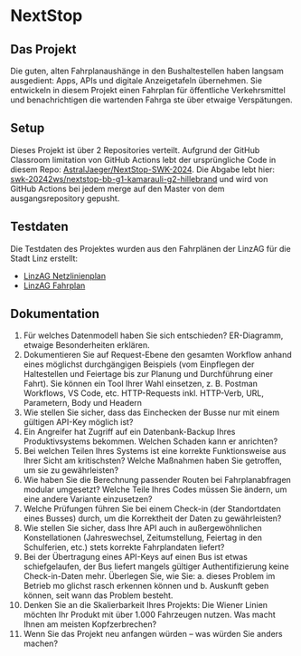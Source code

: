 # NextStop

## Das Projekt

Die guten, alten Fahrplanaushänge in den Bushaltestellen haben langsam ausgedient: Apps, APIs und digitale Anzeigetafeln übernehmen. Sie entwickeln in diesem Projekt einen Fahrplan für öffentliche Verkehrsmittel und benachrichtigen die wartenden Fahrga ste über etwaige Verspätungen.

## Setup

Dieses Projekt ist über 2 Repositories verteilt. 
Aufgrund der GitHub Classroom limitation von GitHub Actions lebt der ursprüngliche Code in diesem Repo: [AstralJaeger/NextStop-SWK-2024](https://github.com/AstralJaeger/NextStop-SWK-2024). 
Die Abgabe lebt hier: [swk-20242ws/nextstop-bb-g1-kamarauli-g2-hillebrand](https://github.com/swk5-2024ws/nextstop-bb-g1-kamarauli-g2-hillebrand) und wird von GitHub Actions bei jedem merge auf den Master von dem ausgangsrepository gepusht.

## Testdaten

Die Testdaten des Projektes wurden aus den Fahrplänen der LinzAG für die Stadt Linz erstellt:
- [LinzAG Netzlinienplan](https://www.linzag.at/media/dokumente/linien_1/infomaterial_1/linien-linienfahrplan.pdf)
- [LinzAG Fahrplan](https://www.linzag.at/media/dokumente/linien_1/infomaterial_1/linien-linienfahrplan.pdf)

## Dokumentation

1. Für welches Datenmodell haben Sie sich entschieden? ER-Diagramm, etwaige Besonderheiten erklären.
2. Dokumentieren Sie auf Request-Ebene den gesamten Workflow anhand eines möglichst durchgängigen Beispiels (vom Einpflegen der Haltestellen und Feiertage bis zur Planung und Durchführung einer Fahrt). Sie können ein Tool Ihrer Wahl einsetzen, z. B. Postman Workflows, VS Code, etc. HTTP-Requests inkl. HTTP-Verb, URL, Parametern, Body und Headern
3. Wie stellen Sie sicher, dass das Einchecken der Busse nur mit einem gültigen API-Key möglich ist?
4. Ein Angreifer hat Zugriff auf ein Datenbank-Backup Ihres Produktivsystems bekommen. Welchen Schaden kann er anrichten?
5. Bei welchen Teilen Ihres Systems ist eine korrekte Funktionsweise aus Ihrer Sicht am kritischsten? Welche Maßnahmen haben Sie getroffen, um sie zu gewährleisten?
6. Wie haben Sie die Berechnung passender Routen bei Fahrplanabfragen modular umgesetzt? Welche Teile Ihres Codes müssen Sie ändern, um eine andere Variante einzusetzen?
7. Welche Prüfungen führen Sie bei einem Check-in (der Standortdaten eines Busses) durch, um die Korrektheit der Daten zu gewährleisten?
8. Wie stellen Sie sicher, dass Ihre API auch in außergewöhnlichen Konstellationen (Jahreswechsel, Zeitumstellung, Feiertag in den Schulferien, etc.) stets korrekte Fahrplandaten liefert?
9. Bei der Übertragung eines API-Keys auf einen Bus ist etwas schiefgelaufen, der Bus liefert mangels gültiger Authentifizierung keine Check-in-Daten mehr. Überlegen Sie, wie Sie:
        a. dieses Problem im Betrieb mo glichst rasch erkennen können und
        b. Auskunft geben können, seit wann das Problem besteht.
10. Denken Sie an die Skalierbarkeit Ihres Projekts: Die Wiener Linien möchten Ihr Produkt mit über 1.000 Fahrzeugen nutzen. Was macht Ihnen am meisten Kopfzerbrechen?
11. Wenn Sie das Projekt neu anfangen würden – was würden Sie anders machen?
